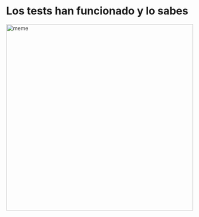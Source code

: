 <h1>Los tests han funcionado y lo sabes</h1> <img src="https://i.redd.it/0nqcnv5o5oea1.jpg" alt="meme" width="500" height="500"></img>